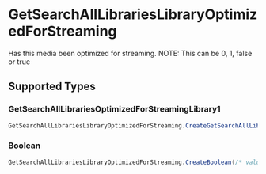 # GetSearchAllLibrariesLibraryOptimizedForStreaming

Has this media been optimized for streaming. NOTE: This can be 0, 1, false or true



## Supported Types

### GetSearchAllLibrariesOptimizedForStreamingLibrary1

```csharp
GetSearchAllLibrariesLibraryOptimizedForStreaming.CreateGetSearchAllLibrariesOptimizedForStreamingLibrary1(/* values here */);
```

### Boolean

```csharp
GetSearchAllLibrariesLibraryOptimizedForStreaming.CreateBoolean(/* values here */);
```
